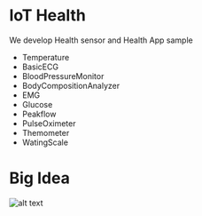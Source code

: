 IoT Health
=======
We develop Health sensor and Health App sample

- Temperature
- BasicECG
- BloodPressureMonitor
- BodyCompositionAnalyzer
- EMG
- Glucose
- Peakflow
- PulseOximeter
- Themometer
- WatingScale

Big Idea
=======

![alt text](https://github.com/IoTHealth/IotHealthPlatform/blob/master/bigimage.png)